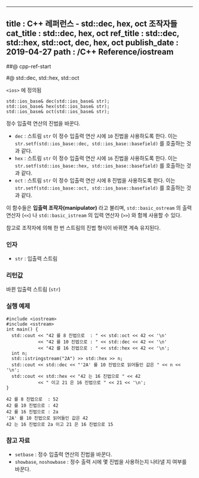----------------
title : C++ 레퍼런스 - std::dec, hex, oct 조작자들
cat_title : std::dec, hex, oct
ref_title : std::dec, std::hex, std::oct, dec, hex, oct
publish_date : 2019-04-27
path : /C++ Reference/iostream
--------------

##@ cpp-ref-start

#@ std::dec, std::hex, std::oct

`<ios>` 에 정의됨

```cpp-formatted
std::ios_base& dec(std::ios_base& str);
std::ios_base& hex(std::ios_base& str);
std::ios_base& oct(std::ios_base& str);
```

정수 입출력 연산의 진법을 바꾼다.

* `dec` : 스트림 `str` 이 정수 입출력 연산 시에 `10` 진법을 사용하도록 한다. 이는 `str.setf(std::ios_base::dec, std::ios_base::basefield)` 를 호출하는 것과 같다.
* `hex` : 스트림 `str` 이 정수 입출력 연산 시에 `16` 진법을 사용하도록 한다. 이는 `str.setf(std::ios_base::hex, std::ios_base::basefield)` 를 호출하는 것과 같다.
* `oct` : 스트림 `str` 이 정수 입출력 연산 시에 8 진법을 사용하도록 한다. 이는 `str.setf(std::ios_base::oct, std::ios_base::basefield)` 를 호출하는 것과 같다.


이 함수들은 **입출력 조작자(manipulator)** 라고 불리며, `std::basic_ostream` 의 출력 연산자 (`<<`) 나 `std::basic_istream` 의 입력 연산자 (`>>`) 와 함께 사용할 수 있다.

참고로 조작자에 의해 한 번 스트림의 진법 형식이 바뀌면 계속 유지된다.

### 인자

* `str`	: 입출력 스트림

### 리턴값

바뀐 입출력 스트림 (`str`)

### 실행 예제

```cpp-formatted
#include <iostream>
#include <sstream>
int main() {
  std::cout << "42 를 8 진법으로  : " << std::oct << 42 << '\n'
            << "42 를 10 진법으로 : " << std::dec << 42 << '\n'
            << "42 를 16 진법으로 : " << std::hex << 42 << '\n';
  int n;
  std::istringstream("2A") >> std::hex >> n;
  std::cout << std::dec << "'2A' 를 10 진법으로 읽어들인 값은 " << n << '\n';
  std::cout << std::hex << "42 는 16 진법으로 " << 42
            << " 이고 21 은 16 진법으로 " << 21 << '\n';
}
```

```exec
42 를 8 진법으로  : 52
42 를 10 진법으로 : 42
42 를 16 진법으로 : 2a
'2A' 를 10 진법으로 읽어들인 값은 42
42 는 16 진법으로 2a 이고 21 은 16 진법으로 15
```

### 참고 자료

* `setbase` : 정수 입출력 연산의 진법을 바꾼다.
* `showbase`, `noshowbase` : 정수 출력 시에 몇 진법을 사용하는지 나타낼 지 여부를 바꾼다.